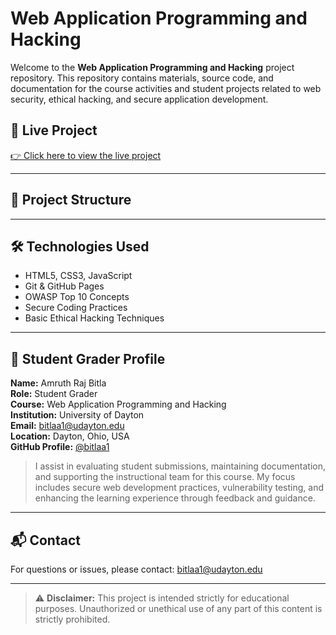 # Web Application Programming and Hacking

Welcome to the **Web Application Programming and Hacking** project repository. This repository contains materials, source code, and documentation for the course activities and student projects related to web security, ethical hacking, and secure application development.

## 🔗 Live Project

[👉 Click here to view the live project](https://waph-ud-sm25-taproject.github.io)

---

## 📁 Project Structure


---

## 🛠️ Technologies Used

- HTML5, CSS3, JavaScript
- Git & GitHub Pages
- OWASP Top 10 Concepts
- Secure Coding Practices
- Basic Ethical Hacking Techniques

---

## 👤 Student Grader Profile

**Name:** Amruth Raj Bitla  
**Role:** Student Grader  
**Course:** Web Application Programming and Hacking  
**Institution:** University of Dayton  
**Email:** [bitlaa1@udayton.edu](bitlaa1@udayton.edu)  
**Location:** Dayton, Ohio, USA  
**GitHub Profile:** [@bitlaa1](https://github.com/bitlaa1)

> I assist in evaluating student submissions, maintaining documentation, and supporting the instructional team for this course. My focus includes secure web development practices, vulnerability testing, and enhancing the learning experience through feedback and guidance.

---

## 📬 Contact

For questions or issues, please contact: [bitlaa1@udayton.edu](mailto:bitlaa1@udayton.edu)

---

> ⚠️ **Disclaimer:** This project is intended strictly for educational purposes. Unauthorized or unethical use of any part of this content is strictly prohibited.
